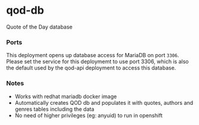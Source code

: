 # qod-db
Quote of the Day database

### Ports
This deployment opens up database access for MariaDB on port `3306`. Please set the service for this deploymemt to use port 3306, which is also the default used by the qod-api deployment to access this database.

### Notes
* Works with redhat mariadb docker image
* Automatically creates QOD db and populates it with quotes, authors and genres tables including the data
* No need of higher privileges (eg: anyuid) to run in openshift

